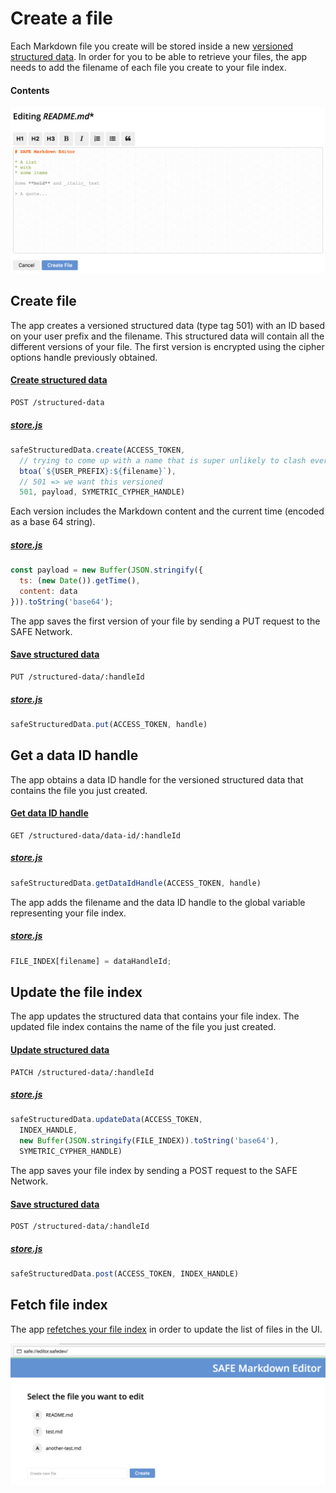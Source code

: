 # Create a file

Each Markdown file you create will be stored inside a new [versioned structured data](https://api.safedev.org/low-level-api/structured-data/). In order for you to be able to retrieve your files, the app needs to add the filename of each file you create to your file index.

#### Contents

<!-- toc -->

![Create a file](img/create-a-file.png)

## Create file

The app creates a versioned structured data (type tag 501) with an ID based on your user prefix and the filename. This structured data will contain all the different versions of your file. The first version is encrypted using the cipher options handle previously obtained.

#### [Create structured data](https://api.safedev.org/low-level-api/structured-data/create-structured-data.html)

```
POST /structured-data
```

##### [store.js](https://github.com/maidsafe/safe_examples/blob/6f740f79ce30349c2b94252d6856927375bf3dbe/markdown_editor/src/store.js#L122-L126)

```js
safeStructuredData.create(ACCESS_TOKEN,
  // trying to come up with a name that is super unlikely to clash ever.
  btoa(`${USER_PREFIX}:${filename}`),
  // 501 => we want this versioned
  501, payload, SYMETRIC_CYPHER_HANDLE)
```

Each version includes the Markdown content and the current time (encoded as a base 64 string).

##### [store.js](https://github.com/maidsafe/safe_examples/blob/6f740f79ce30349c2b94252d6856927375bf3dbe/markdown_editor/src/store.js#L111-L114)

```js
const payload = new Buffer(JSON.stringify({
  ts: (new Date()).getTime(),
  content: data
})).toString('base64');
```

The app saves the first version of your file by sending a PUT request to the SAFE Network.

#### [Save structured data](https://api.safedev.org/low-level-api/structured-data/save-structured-data.html#put-endpoint)

```
PUT /structured-data/:handleId
```

##### [store.js](https://github.com/maidsafe/safe_examples/blob/6f740f79ce30349c2b94252d6856927375bf3dbe/markdown_editor/src/store.js#L129)

```js
safeStructuredData.put(ACCESS_TOKEN, handle)
```

## Get a data ID handle

The app obtains a data ID handle for the versioned structured data that contains the file you just created.

#### [Get data ID handle](https://api.safedev.org/low-level-api/structured-data/get-data-id-handle.html)

```
GET /structured-data/data-id/:handleId
```

##### [store.js](https://github.com/maidsafe/safe_examples/blob/6f740f79ce30349c2b94252d6856927375bf3dbe/markdown_editor/src/store.js#L131)

```js
safeStructuredData.getDataIdHandle(ACCESS_TOKEN, handle)
```

The app adds the filename and the data ID handle to the global variable representing your file index.

##### [store.js](https://github.com/maidsafe/safe_examples/blob/6f740f79ce30349c2b94252d6856927375bf3dbe/markdown_editor/src/store.js#L134)

```js
FILE_INDEX[filename] = dataHandleId;
```

## Update the file index

The app updates the structured data that contains your file index. The updated file index contains the name of the file you just created.

#### [Update structured data](https://api.safedev.org/low-level-api/structured-data/update-structured-data.html)

```
PATCH /structured-data/:handleId
```

##### [store.js](https://github.com/maidsafe/safe_examples/blob/6f740f79ce30349c2b94252d6856927375bf3dbe/markdown_editor/src/store.js#L103-L106)

```js
safeStructuredData.updateData(ACCESS_TOKEN,
  INDEX_HANDLE,
  new Buffer(JSON.stringify(FILE_INDEX)).toString('base64'),
  SYMETRIC_CYPHER_HANDLE)
```

The app saves your file index by sending a POST request to the SAFE Network.

#### [Save structured data](https://api.safedev.org/low-level-api/structured-data/save-structured-data.html#post-endpoint)

```
POST /structured-data/:handleId
```

##### [store.js](https://github.com/maidsafe/safe_examples/blob/6f740f79ce30349c2b94252d6856927375bf3dbe/markdown_editor/src/store.js#L107)

```js
safeStructuredData.post(ACCESS_TOKEN, INDEX_HANDLE)
```

## Fetch file index

The app [refetches your file index](fetch-file-index.md) in order to update the list of files in the UI.

![Fetch file index](img/fetch-file-index.png)
